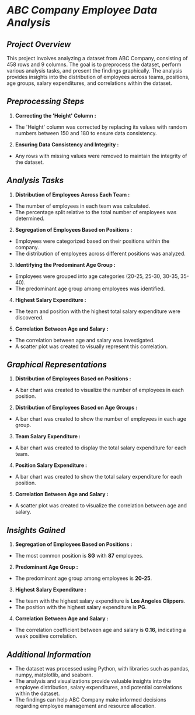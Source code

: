 
# *ABC Company Employee Data Analysis*

## *Project Overview*

This project involves analyzing a dataset from ABC Company, consisting of 458 rows and 9 columns. The goal is to preprocess the dataset, perform various analysis tasks, and present the findings graphically. The analysis provides insights into the distribution of employees across teams, positions, age groups, salary expenditures, and correlations within the dataset.

## *Preprocessing Steps*

1. **Correcting the 'Height' Column :**
- The 'Height' column was corrected by replacing its values with random numbers between 150 and 180 to ensure data consistency.

2. **Ensuring Data Consistency and Integrity :**
- Any rows with missing values were removed to maintain the integrity of the dataset.

## *Analysis Tasks*

1. **Distribution of Employees Across Each Team :**
- The number of employees in each team was calculated.
- The percentage split relative to the total number of employees was determined.

2. **Segregation of Employees Based on Positions :**
- Employees were categorized based on their positions within the company.
- The distribution of employees across different positions was analyzed.

3. **Identifying the Predominant Age Group :**
- Employees were grouped into age categories (20-25, 25-30, 30-35, 35-40).
- The predominant age group among employees was identified.

4. **Highest Salary Expenditure :**
- The team and position with the highest total salary expenditure were discovered.

5. **Correlation Between Age and Salary :**
- The correlation between age and salary was investigated.
- A scatter plot was created to visually represent this correlation.

## *Graphical Representations*

1. **Distribution of Employees Based on Positions :**
- A bar chart was created to visualize the number of employees in each position.

2. **Distribution of Employees Based on Age Groups :**
- A bar chart was created to show the number of employees in each age group.

3. **Team Salary Expenditure :**
- A bar chart was created to display the total salary expenditure for each team.

4. **Position Salary Expenditure :**
- A bar chart was created to show the total salary expenditure for each position.

5. **Correlation Between Age and Salary :**
- A scatter plot was created to visualize the correlation between age and salary.

## *Insights Gained*

1. **Segregation of Employees Based on Positions :**
- The most common position is **SG** with **87** employees.

2. **Predominant Age Group :**
- The predominant age group among employees is **20-25**.

3. **Highest Salary Expenditure :**
- The team with the highest salary expenditure is **Los Angeles Clippers**.
- The position with the highest salary expenditure is **PG**.

4. **Correlation Between Age and Salary :**
- The correlation coefficient between age and salary is **0.16**, indicating a weak positive correlation.

## *Additional Information*

- The dataset was processed using Python, with libraries such as pandas, numpy, matplotlib, and seaborn.
- The analysis and visualizations provide valuable insights into the employee distribution, salary expenditures, and potential correlations within the dataset.
- The findings can help ABC Company make informed decisions regarding employee management and resource allocation.


